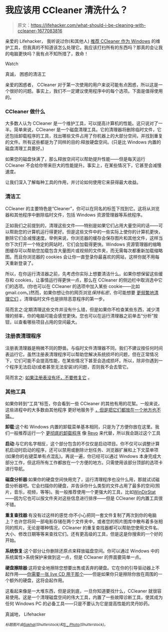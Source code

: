 # 我应该用 CCleaner 清洗什么？

> 原文：<https://lifehacker.com/what-should-i-be-cleaning-with-ccleaner-1677083816>

亲爱的 Lifehacker，
我听说过你(和其他人) [推荐 CCleaner 作为 Windows](https://lifehacker.com/what-kind-of-maintenance-do-i-need-to-do-on-my-windows-5815256) 的维护工具，但我真的不知道该怎么处理它。我应该打扫所有的东西吗？那真的会让我的电脑更快吗？我有点不知所措了，救命！

Watch

真诚，
困惑的清洁工

亲爱的困惑者，
CCleaner 对于第一次使用的用户来说可能有点困惑，所以这是一个很好的问题。事实上，我们不一定建议使用程序中的每个选项。下面是值得使用的。

### CCleaner 做什么

大多数人认为 CCleaner 是一个维护工具，可以提高计算机的性能。这只说对了一半。简单来说，CCleaner 是一个磁盘清理工具。它的清理器将删除临时文件，它还包括卸载程序的工具，找出哪些文件占用了你机器上的大部分空间，并找到重复的文件。所有这些都是为了同样的目的:释放硬盘空间。(只是比 Windows 内置的磁盘清理工具要好。)

如果您的磁盘快满了，那么释放空间可以帮助提升性能——但是每天运行 CCleaner 不会给你带来巨大的性能提升。事实上，在某些情况下，它甚至会减慢速度。

让我们深入了解每种工具的作用，并讨论如何使用它来获得最大收益。

### 清洁工

CCleaner 的主要特色是“Cleaner”，你可以在同名的标签下找到它。这将从浏览器和其他程序中删除临时文件，包括 Windows 资源管理器等系统程序。

正如我们之前提到的，清理这些文件——特别是如果它们占用大量空间的话——可以帮助您的计算机运行得更好。但是这些文件中的一些实际上使你的计算机更快，删除它们会减慢速度。举例来说，你浏览器的缓存会保存图片和其他文件，这样当你下次打开一个特定的网站时，它们会加载得更快。Windows 资源管理器的缩略图缓存可以帮助您加载包含大量图片或视频的文件夹，而无需每次都重新加载缩略图。而且你浏览器的 cookies 会让你一直登录你最喜欢的网站，这样你就不用每天重新登录了。

所以，在你运行清洁器之前，先考虑你实际上想要清洁什么。如果你想保留这些缓存和 cookies，让事情运行得更快一点，那么在 CCleaner 的侧边栏中取消选中它们的选项。(你也可以在 CCleaner 的选项中加入某些 cookie——比如 gmail.com。)然而，如果你想让你的网页浏览*保持私密*，你可能想要 [更频繁地清理它们](http://lifehacker.com/how-to-really-browse-without-leaving-a-trace-5395267) 。清理临时文件也是排除恶意程序的第一步。

简而言之:定期清理这些文件并没有什么错，但是如果你不检查某些东西，减少清理的频率，你的电脑可能会感觉更快。您也可以在运行清理器之前单击“分析”按钮，以查看哪些项目占用的空间最大。

### 注册表清理程序

注册表清理器是稍微不同的野兽。与临时文件清理器不同，我们不建议按任何时间表运行它。虽然注册表清理程序可以帮助您解决系统损坏的问题，但在正常情况下，它们可能不会提高性能，在某些情况下甚至会造成损坏。所以，除非你遇到一个程序无法启动(或者甚至无法安装)的问题，否则我不会去管它。

简而言之: [如果注册表没有坏，不要修复它](https://lifehacker.com/whats-the-registry-should-i-clean-it-and-whats-the-po-5482701) 。

### 其他工具

如果你转到“工具”标签，你会看到一些 CCleaner 的其他有用的花絮。一般来说，这些进程中的大多数由其他程序 更好地服务于 [，但是把它们都放在一个地方也不错。](https://lifehacker.com/how-to-clean-out-your-overflowing-hard-drive-and-get-yo-510511720)

**卸载**:这个和 Windows 内置的卸载菜单基本相同，只是为了方便你放在这里。我们一般推荐运行一个 [更彻底的卸载程序](http://lifehacker.com/the-best-app-uninstaller-for-windows-5829096) 像 [Revo](http://www.revouninstaller.com/index.html) 来代替，所以我会跳过这个工具

**启动**:与它的名字相反，这个部分包含的不仅仅是启动项目。你不仅可以调整计算机启动时启动的程序，还可以禁用或删除计划任务、浏览器扩展和上下文菜单项(如果你的右键菜单有点混乱)。再说一遍，你已经可以通过 Windows 本身完成大部分工作，但这将所有工作都放在一个方便的地方。只需使用该部分顶部的选项卡进行导航。

**磁盘分析器**:如果你的硬盘空间快用完了，运行清理程序也没什么用，那就试试磁盘分析器吧。它会扫描你的硬盘，并告诉你什么类型的文件占用了最多的空间(照片，音乐，视频，等等)。我一般推荐使用一个更强大的工具，比如[WinDirStat](http://windirstat.info/index.html)——因为它也可以按文件夹对这些信息进行排序——但是 CCleaner 的内置工具很不错。

**重复查找器**:有没有过这样的感觉:你不小心把同一套文件复制了两次到你的电脑上？也许您将同一部电影存储在两个文件夹中，或者您的照片图库中散布着多张相同的照片。无论是哪种情况，CCleaner 的重复查找器都可以帮助您使用文件名、大小、修改日期等等来查找它们。还有更高级的工具，但是这是你搜索的一个好的开始。

**系统恢复**:这个部分让你删除还原点来释放磁盘空间。你可以通过 Windows 中的系统属性>系统保护来做到这一点，但是 CCleaner 的界面要简单一点。

**硬盘擦除器**:这将安全地擦除您想要出售或丢弃的硬盘。它在你的引导驱动器上不起作用——[你需要一张 live CD 用于那个](http://lifehacker.com/how-do-i-securely-wipe-a-computer-5835369)——但是如果你只是擦除你放在周围的一个额外的硬盘，这将会起作用。

这看起来像是一大堆东西，但是说到底，一旦你知道要找什么，CCleaner 就很容易使用。这是一个清理磁盘空间的伟大工具，内置了一些故障诊断工具，使其成为任何 Windows PC 的必备工具——只是不要认为它是提高性能的灵丹妙药。

真诚地，
Lifehacker

<small>*标题图片由*</small>[<small>*Sakhal*</small>](http://www.shutterstock.com/pic-109903253/stock-vector-six-cleaners-with-big-notebook.html)<small>*(Shutterstock)和*</small>[<small>*S _ Photo*</small>](http://www.shutterstock.com/pic-190142777/stock-photo-kitchen-decoration.html)<small>*(Shutterstock)。*</small>